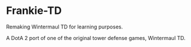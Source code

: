 # Frankie-TD
Remaking Wintermaul TD for learning purposes.

A DotA 2 port of one of the original tower defense games, Wintermaul TD.
